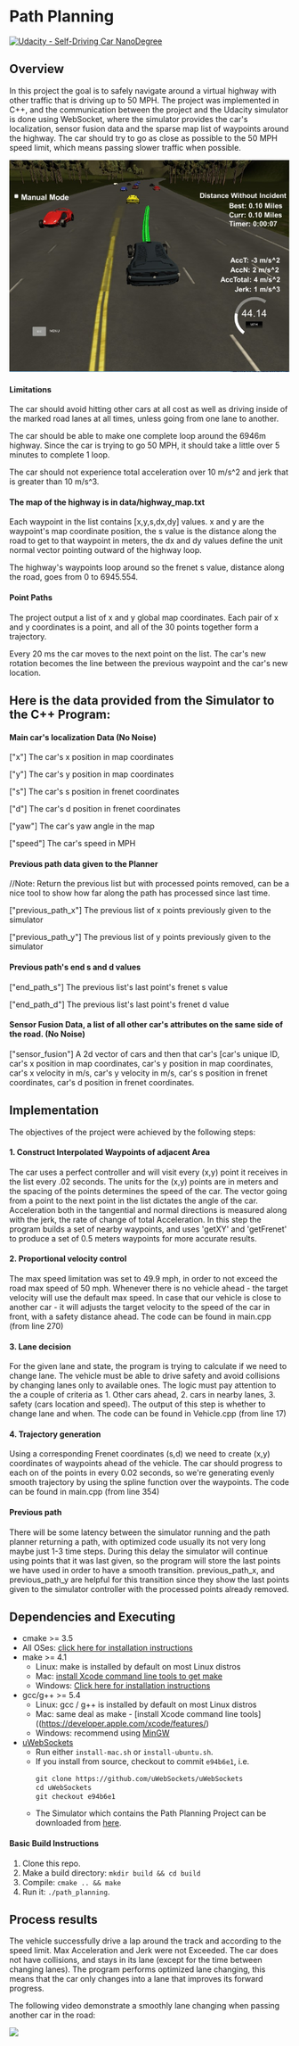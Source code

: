 # Path Planning

[![Udacity - Self-Driving Car NanoDegree](https://s3.amazonaws.com/udacity-sdc/github/shield-carnd.svg)](http://www.udacity.com/drive)

Overview
---

In this project the goal is to safely navigate around a virtual highway with other traffic that is driving up to 50 MPH. The project was implemented in C++, and the communication between the project and the Udacity simulator is done using WebSocket, where the simulator provides the car's localization, sensor fusion data and the sparse map list of waypoints around the highway. The car should try to go as close as possible to the 50 MPH speed limit, which means passing slower traffic when possible.

![]( https://github.com/shmulik-willinger/path_planning/blob/master/readme_img/path_planing.jpg?raw=true)


#### Limitations
The car should avoid hitting other cars at all cost as well as driving inside of the marked road lanes at all times, unless going from one lane to another.

The car should be able to make one complete loop around the 6946m highway. Since the car is trying to go 50 MPH, it should take a little over 5 minutes to complete 1 loop.

The car should not experience total acceleration over 10 m/s^2 and jerk that is greater than 10 m/s^3.


#### The map of the highway is in data/highway_map.txt
Each waypoint in the list contains  [x,y,s,dx,dy] values. x and y are the waypoint's map coordinate position, the s value is the distance along the road to get to that waypoint in meters, the dx and dy values define the unit normal vector pointing outward of the highway loop.

The highway's waypoints loop around so the frenet s value, distance along the road, goes from 0 to 6945.554.


#### Point Paths
The project output a list of x and y global map coordinates. Each pair of x and y coordinates is a point, and all of the 30 points together form a trajectory.

Every 20 ms the car moves to the next point on the list. The car's new rotation becomes the line between the previous waypoint and the car's new location.


## Here is the data provided from the Simulator to the C++ Program:

#### Main car's localization Data (No Noise)

["x"] The car's x position in map coordinates

["y"] The car's y position in map coordinates

["s"] The car's s position in frenet coordinates

["d"] The car's d position in frenet coordinates

["yaw"] The car's yaw angle in the map

["speed"] The car's speed in MPH

#### Previous path data given to the Planner

//Note: Return the previous list but with processed points removed, can be a nice tool to show how far along
the path has processed since last time.

["previous_path_x"] The previous list of x points previously given to the simulator

["previous_path_y"] The previous list of y points previously given to the simulator

#### Previous path's end s and d values

["end_path_s"] The previous list's last point's frenet s value

["end_path_d"] The previous list's last point's frenet d value

#### Sensor Fusion Data, a list of all other car's attributes on the same side of the road. (No Noise)

["sensor_fusion"] A 2d vector of cars and then that car's [car's unique ID, car's x position in map coordinates, car's y position in map coordinates, car's x velocity in m/s, car's y velocity in m/s, car's s position in frenet coordinates, car's d position in frenet coordinates.

## Implementation

The objectives of the project were achieved by the following steps:

#### 1. Construct Interpolated Waypoints of adjacent Area
The car uses a perfect controller and will visit every (x,y) point it receives in the list every .02 seconds. The units for the (x,y) points are in meters and the spacing of the points determines the speed of the car. The vector going from a point to the next point in the list dictates the angle of the car. Acceleration both in the tangential and normal directions is measured along with the jerk, the rate of change of total Acceleration. In this step the program builds a set of nearby waypoints, and uses 'getXY' and 'getFrenet' to produce a set of 0.5 meters waypoints for more accurate results.

#### 2. Proportional velocity control
The max speed limitation was set to 49.9 mph, in order to not exceed the road max speed of 50 mph. Whenever there is no vehicle ahead - the target velocity will use the default max speed. In case that our vehicle is close to another car - it will adjusts the target velocity to the speed of the car in front, with a safety distance ahead. The code can be found in main.cpp (from line 270)

#### 3. Lane decision
For the given lane and state, the program is trying to calculate if we need to change lane. The vehicle must be able to drive safety and avoid collisions by changing lanes only to available ones. The logic must pay attention to the a couple of criteria as 1. Other cars ahead, 2. cars in nearby lanes, 3. safety (cars location and speed).
The output of this step is whether to change lane and when. The code can be found in Vehicle.cpp (from line 17)

#### 4. Trajectory generation
Using a corresponding Frenet coordinates (s,d) we need to create (x,y) coordinates of waypoints ahead of the vehicle. The car should progress to each on of the points in every 0.02 seconds, so we're generating evenly smooth trajectory by using the spline function over the waypoints. The code can be found in main.cpp (from line 354)


#### Previous path
There will be some latency between the simulator running and the path planner returning a path, with optimized code usually its not very long maybe just 1-3 time steps. During this delay the simulator will continue using points that it was last given, so the program will store the last points we have used in order to have a smooth transition. previous_path_x, and previous_path_y are helpful for this transition since they show the last points given to the simulator controller with the processed points already removed.


Dependencies and Executing
---

* cmake >= 3.5
 * All OSes: [click here for installation instructions](https://cmake.org/install/)
* make >= 4.1
  * Linux: make is installed by default on most Linux distros
  * Mac: [install Xcode command line tools to get make](https://developer.apple.com/xcode/features/)
  * Windows: [Click here for installation instructions](http://gnuwin32.sourceforge.net/packages/make.htm)
* gcc/g++ >= 5.4
  * Linux: gcc / g++ is installed by default on most Linux distros
  * Mac: same deal as make - [install Xcode command line tools]((https://developer.apple.com/xcode/features/)
  * Windows: recommend using [MinGW](http://www.mingw.org/)
* [uWebSockets](https://github.com/uWebSockets/uWebSockets)
  * Run either `install-mac.sh` or `install-ubuntu.sh`.
  * If you install from source, checkout to commit `e94b6e1`, i.e.
    ```
    git clone https://github.com/uWebSockets/uWebSockets
    cd uWebSockets
    git checkout e94b6e1
    ```
  * The Simulator which contains the Path Planning Project can be downloaded from [here](https://github.com/udacity/self-driving-car-sim/releases).

#### Basic Build Instructions

1. Clone this repo.
2. Make a build directory: `mkdir build && cd build`
3. Compile: `cmake .. && make`
4. Run it: `./path_planning`.



Process results
---
The vehicle successfully drive a lap around the track and according to the speed limit. Max Acceleration and Jerk were not Exceeded. The car does not have collisions, and stays in its lane (except for the time between changing lanes). The program performs optimized lane changing, this means that the car only changes into a lane that improves its forward progress.

The following video demonstrate a smoothly lane changing when passing another car in the road:

![]( https://github.com/shmulik-willinger/path_planning/blob/master/readme_img/change_lanes.gif?raw=true)
